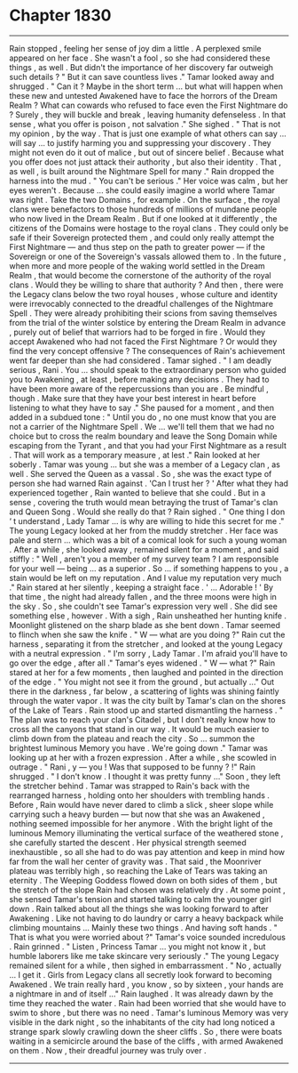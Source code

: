 
# Chapter 1830


---

Rain stopped , feeling her sense of joy dim a little .
A perplexed smile appeared on her face .
She wasn't a fool , so she had considered these things , as well . But didn't the importance of her discovery far outweigh such details ?
" But it can save countless lives ."
Tamar looked away and shrugged .
" Can it ? Maybe in the short term ... but what will happen when these new and untested Awakened have to face the horrors of the Dream Realm ? What can cowards who refused to face even the First Nightmare do ? Surely , they will buckle and break , leaving humanity defenseless . In that sense , what you offer is poison , not salvation ."
She sighed .
" That is not my opinion , by the way . That is just one example of what others can say ... will say ... to justify harming you and suppressing your discovery . They might not even do it out of malice , but out of sincere belief . Because what you offer does not just attack their authority , but also their identity . That , as well , is built around the Nightmare Spell for many ."
Rain dropped the harness into the mud .
" You can't be serious ."
Her voice was calm , but her eyes weren't .
Because ... she could easily imagine a world where Tamar was right .
Take the two Domains , for example . On the surface , the royal clans were benefactors to those hundreds of millions of mundane people who now lived in the Dream Realm .
But if one looked at it differently , the citizens of the Domains were hostage to the royal clans . They could only be safe if their Sovereign protected them , and could only really attempt the First Nightmare — and thus step on the path to greater power — if the Sovereign or one of the Sovereign's vassals allowed them to .
In the future , when more and more people of the waking world settled in the Dream Realm , that would become the cornerstone of the authority of the royal clans .
Would they be willing to share that authority ?
And then , there were the Legacy clans below the two royal houses , whose culture and identity were irrevocably connected to the dreadful challenges of the Nightmare Spell . They were already prohibiting their scions from saving themselves from the trial of the winter solstice by entering the Dream Realm in advance , purely out of belief that warriors had to be forged in fire .
Would they accept Awakened who had not faced the First Nightmare ? Or would they find the very concept offensive ?
The consequences of Rain's achievement went far deeper than she had considered .
Tamar sighed .
" I am deadly serious , Rani . You ... should speak to the extraordinary person who guided you to Awakening , at least , before making any decisions . They had to have been more aware of the repercussions than you are . Be mindful , though . Make sure that they have your best interest in heart before listening to what they have to say ."
She paused for a moment , and then added in a subdued tone :
" Until you do , no one must know that you are not a carrier of the Nightmare Spell . We ... we'll tell them that we had no choice but to cross the realm boundary and leave the Song Domain while escaping from the Tyrant , and that you had your First Nightmare as a result . That will work as a temporary measure , at lest ."
Rain looked at her soberly .
Tamar was young ... but she was a member of a Legacy clan , as well . She served the Queen as a vassal .
So , she was the exact type of person she had warned Rain against .
'Can I trust her ? '
After what they had experienced together , Rain wanted to believe that she could . But in a sense , covering the truth would mean betraying the trust of Tamar's clan and Queen Song .
Would she really do that ?
Rain sighed .
" One thing I don ‘ t understand , Lady Tamar ... is why are willing to hide this secret for me ."
The young Legacy looked at her from the muddy stretcher . Her face was pale and stern ... which was a bit of a comical look for such a young woman .
After a while , she looked away , remained silent for a moment , and said stiffly :
" Well , aren't you a member of my survey team ? I am responsible for your well — being ... as a superior . So ... if something happens to you , a stain would be left on my reputation . And I value my reputation very much ."
Rain stared at her silently , keeping a straight face .
' ... Adorable ! '
By that time , the night had already fallen , and the three moons were high in the sky . So , she couldn't see Tamar's expression very well .
She did see something else , however . With a sigh , Rain unsheathed her hunting knife . Moonlight glistened on the sharp blade as she bent down . Tamar seemed to flinch when she saw the knife .
" W — what are you doing ?"
Rain cut the harness , separating it from the stretcher , and looked at the young Legacy with a neutral expression .
" I'm sorry , Lady Tamar . I'm afraid you'll have to go over the edge , after all ."
Tamar's eyes widened .
" W — what ?"
Rain stared at her for a few moments , then laughed and pointed in the direction of the edge .
" You might not see it from the ground , but actually ..."
Out there in the darkness , far below , a scattering of lights was shining faintly through the water vapor .
It was the city built by Tamar's clan on the shores of the Lake of Tears .
Rain stood up and started dismantling the harness .
" The plan was to reach your clan's Citadel , but I don't really know how to cross all the canyons that stand in our way . It would be much easier to climb down from the plateau and reach the city . So ... summon the brightest luminous Memory you have . We're going down ."
Tamar was looking up at her with a frozen expression .
After a while , she scowled in outrage .
" Rani , y — you ! Was that supposed to be funny ? !"
Rain shrugged .
" I don't know . I thought it was pretty funny ..."
Soon , they left the stretcher behind . Tamar was strapped to Rain's back with the rearranged harness , holding onto her shoulders with trembling hands . Before , Rain would have never dared to climb a slick , sheer slope while carrying such a heavy burden — but now that she was an Awakened , nothing seemed impossible for her anymore .
With the bright light of the luminous Memory illuminating the vertical surface of the weathered stone , she carefully started the descent . Her physical strength seemed inexhaustible , so all she had to do was pay attention and keep in mind how far from the wall her center of gravity was .
That said , the Moonriver plateau was terribly high , so reaching the Lake of Tears was taking an eternity . The Weeping Goddess flowed down on both sides of them , but the stretch of the slope Rain had chosen was relatively dry .
At some point , she sensed Tamar's tension and started talking to calm the younger girl down .
Rain talked about all the things she was looking forward to after Awakening .
Like not having to do laundry or carry a heavy backpack while climbing mountains ...
Mainly these two things .
And having soft hands .
" That is what you were worried about ?"
Tamar's voice sounded incredulous .
Rain grinned .
" Listen , Princess Tamar ... you might not know it , but humble laborers like me take skincare very seriously ."
The young Legacy remained silent for a while , then sighed in embarrassment .
" No , actually ... I get it . Girls from Legacy clans all secretly look forward to becoming Awakened . We train really hard , you know , so by sixteen , your hands are a nightmare in and of itself ..."
Rain laughed .
It was already dawn by the time they reached the water .
Rain had been worried that she would have to swim to shore , but there was no need .
Tamar's luminous Memory was very visible in the dark night , so the inhabitants of the city had long noticed a strange spark slowly crawling down the sheer cliffs .
So , there were boats waiting in a semicircle around the base of the cliffs , with armed Awakened on them .
Now , their dreadful journey was truly over .

---

